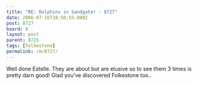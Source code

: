 ```yaml
---
title: "RE: Dolphins in Sandgate! - 8727"
date: 2006-07-16T18:50:55.000Z
post: 8727
board: 8
layout: post
parent: 8725
tags: [folkestone]
permalink: /m/8727/
---
```

Well done Estelle. They are about but are elusive so to see them 3 times is pretty darn good! Glad you've discovered Folkestone too..
